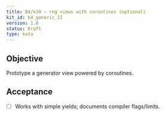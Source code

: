 ```yaml
---
title: B4/k30 — rng views with coroutines (optional)
kit_id: b4_generic_II
version: 1.0
status: Draft
type: kata
---
```

## Objective
Prototype a generator view powered by coroutines.
## Acceptance
- [ ] Works with simple yields; documents compiler flags/limits.